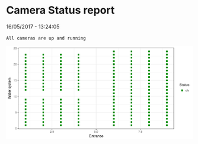 Camera Status report
================
16/05/2017 - 13:24:05

    All cameras are up and running

![](camreport_files/figure-markdown_github/unnamed-chunk-2-1.png)
